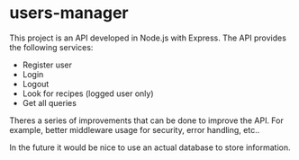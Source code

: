 # users-manager

This project is an API developed in Node.js with Express.
The API provides the following services:
  - Register user
  - Login
  - Logout
  - Look for recipes (logged user only)
  - Get all queries

Theres a series of improvements that can be done to improve the API. For example, better middleware usage for security, error handling, etc..

In the future it would be nice to use an actual database to store information.
